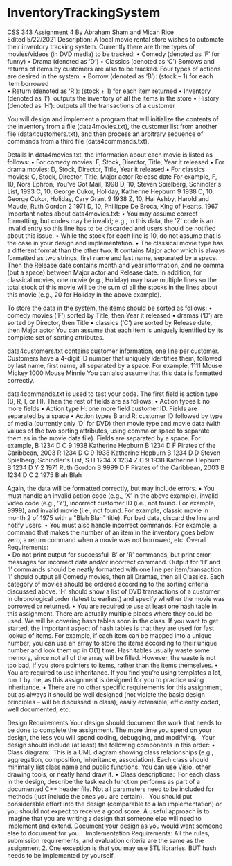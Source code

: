 # InventoryTrackingSystem
 CSS 343 Assignment 4
By Abraham Sham and Micah Rice   
Edited 5/22/2021
Description:
A local movie rental store wishes to automate their inventory tracking system. Currently there are three types of movies/videos (in DVD media) to be tracked:
    • Comedy (denoted as ‘F’ for funny)
    • Drama (denoted as ‘D’)
    • Classics (denoted as ‘C’)
Borrows and returns of items by customers are also to be tracked. Four types of actions are desired in the system:
    • Borrow (denoted as ‘B’): (stock – 1) for each item borrowed  
    • Return (denoted as ‘R’): (stock + 1) for each item returned
    • Inventory (denoted as ‘I’): outputs the inventory of all the items in the store
    • History (denoted as ‘H’): outputs all the transactions of a customer 

You will design and implement a program that will initialize the contents of the inventory from a file (data4movies.txt), the customer list from another file (data4customers.txt), and then process an arbitrary sequence of commands from a third file (data4commands.txt).

Details
In data4movies.txt, the information about each movie is listed as follows: 
    • For comedy movies: F, Stock, Director, Title, Year it released 
    • For drama movies: D, Stock, Director, Title, Year it released
    • For classics movies: C, Stock, Director, Title, Major actor Release date
For example,
F, 10, Nora Ephron, You've Got Mail, 1998
      D, 10, Steven Spielberg, Schindler's List, 1993
      C, 10, George Cukor, Holiday, Katherine Hepburn 9 1938
      C, 10, George Cukor, Holiday, Cary Grant 9 1938
      Z, 10, Hal Ashby, Harold and Maude, Ruth Gordon 2 1971
      D, 10, Phillippe De Broca, King of Hearts, 1967
Important notes about data4movies.txt:
    • You may assume correct formatting, but codes may be invalid; e.g., in this data, the 'Z' code is an invalid entry so this line has to be discarded and users should be notified about this issue. 
    • While the stock for each line is 10, do not assume that is the case in your design and implementation.
        • The classical movie type has a different format than the other two. It contains Major actor which is always formatted as two strings, first name and last name, separated by a space. Then the Release date contains month and year information, and no comma (but a space) between Major actor and Release date. In addition, for classical movies, one movie (e.g., Holiday) may have multiple lines so the total stock of this movie will be the sum of all the stocks in the lines about this movie (e.g., 20 for Holiday in the above example). 

To store the data in the system, the items should be sorted as follows:
    • comedy movies (‘F’) sorted by Title, then Year it released 
    • dramas (‘D’) are sorted by Director, then Title 
    • classics (‘C’) are sorted by Release date, then Major actor
You can assume that each item is uniquely identified by its complete set of sorting attributes.  

data4customers.txt contains customer information, one line per customer. Customers have a 4-digit ID number that uniquely identifies them, followed by last name, first name, all separated by a space. For example,
1111 Mouse Mickey
1000 Mouse Minnie
You can also assume that this data is formatted correctly. 

data4commands.txt is used to test your code. The first field is action type (B, R, I, or H). Then the rest of fields are as follows:
    • Action types I: no more fields
    • Action type H: one more field customer ID. Fields are separated by a space
    • Action types B and R: customer ID followed by type of media (currently only ‘D’ for DVD) then movie type and movie data (with values of the two sorting attributes, using comma or space to separate them as in the movie data file). Fields are separated by a space. 
For example,
B 1234 D C 9 1938 Katherine Hepburn
B 1234 D F Pirates of the Caribbean, 2003
R 1234 D C 9 1938 Katherine Hepburn
B 1234 D D Steven Spielberg, Schindler's List,
S
H 1234
X 1234 Z C 9 1938 Katherine Hepburn
B 1234 D Y 2 1971 Ruth Gordon
B 9999 D F Pirates of the Caribbean, 2003
B 1234 D C 2 1975 Blah Blah     

Again, the data will be formatted correctly, but may include errors. 
    • You must handle an invalid action code (e.g., ‘X’ in the above example), invalid video code (e.g., ‘Y’), incorrect customer ID (i.e., not found. For example, 9999), and invalid movie (i.e., not found. For example, classic movie in month 2 of 1975 with a "Blah Blah" title). For bad data, discard the line and notify users.
    • You must also handle incorrect commands. For example, a command that makes the number of an item in the inventory goes below zero, a return command when a movie was not borrowed, etc.
    Overall Requirements:    
    • Do not print output for successful ‘B’ or ‘R’ commands, but print error messages for incorrect data and/or incorrect command. Output for ‘H’ and ‘I’ commands should be neatly formatted with one line per item/transaction. ‘I’ should output all Comedy movies, then all Dramas, then all Classics. Each category of movies should be ordered according to the sorting criteria discussed above. ‘H’ should show a list of DVD transactions of a customer in chronological order (latest to earliest) and specify whether the movie was borrowed or returned. 
    • You are required to use at least one hash table in this assignment. There are actually multiple places where they could be used. We will be covering hash tables soon in the class. If you want to get started, the important aspect of hash tables is that they are used for fast lookup of items. For example, if each item can be mapped into a unique number, you can use an array to store the items according to their unique number and look them up in O(1) time. Hash tables usually waste some memory, since not all of the array will be filled. However, the waste is not too bad, if you store pointers to items, rather than the items themselves.
    • You are required to use inheritance. If you find you’re using templates a lot, run it by me, as this assignment is designed for you to practice using inheritance. 
    • There are no other specific requirements for this assignment, but as always it should be well designed (not violate the basic design principles – will be discussed in class), easily extensible, efficiently coded, well documented, etc.

Design Requirements
Your design should document the work that needs to be done to complete the assignment. The more time you spend on your design, the less you will spend coding, debugging, and modifying. 
 
Your design should include (at least) the following components in this order:
    • Class diagram:  This is a UML diagram showing class relationships (e.g., aggregation, composition, inheritance, association). Each class should minimally list class name and public functions. You can use Visio, other drawing tools, or neatly hand draw it. 
    • Class descriptions:  For each class in the design, describe the task each function performs as part of a documented C++ header file. Not all parameters need to be included for methods (just include the ones you are certain). 
 
You should put considerable effort into the design (comparable to a lab implementation) or you should not expect to receive a good score. A useful approach is to imagine that you are writing a design that someone else will need to implement and extend. Document your design as you would want someone else to document for you. 
 
Implementation Requirements:
All the rules, submission requirements, and evaluation criteria are the same as the assignment 2. One exception is that you may use STL libraries. BUT hash needs to be implemented by yourself.